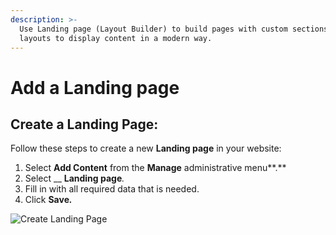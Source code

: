 ```yaml
---
description: >-
  Use Landing page (Layout Builder) to build pages with custom sections and
  layouts to display content in a modern way.
---
```


# Add a Landing page

## Create a Landing Page:

Follow these steps to create a new **Landing page** in your website:

1. Select **Add Content** from the **Manage** administrative menu**.**
2. Select __ **Landing page**_._
3. Fill in with all required data that is needed.
4. Click **Save**_**.**_&#x20;

![Create Landing Page](../../../.gitbook/assets/Create\_Landing\_page\_test\_qa\_varbase\_8\_8\_x\_development\_13\_07\_2020.png)

